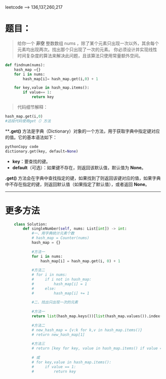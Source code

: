 leetcode --> 136,137,260,217
# 题目：
> 给你一个 **非空** 整数数组 nums ，除了某个元素只出现一次以外，其余每个元素均出现两次。找出那个只出现了一次的元素。
> 你必须设计并实现线性时间复杂度的算法来解决此问题，且该算法只使用常量额外空间。
> 

```python
def findnum(nums):
    hash_map ={}
    for i in nums:
        hash_map[i]= hash_map.get(i,0) + 1

    for key,value in hash_map.items():
        if value== 1:
            return key
```
> 代码细节解释：

```python
hash_map.get(i,0)
#这段代码使用get（）方法
```
****.get()** 方法是字典（Dictionary）对象的一个方法，用于获取字典中指定键对应的值。它的基本语法如下：
```python
pythonCopy code
dictionary.get(key, default=None)
```

- **key**：要查找的键。
- **default**（可选）：如果键不存在，则返回该默认值，默认值为 **None**。

**.get()** 方法会在字典中查找指定的键，如果找到了则返回该键对应的值，如果字典中不存在指定的键，则返回默认值（如果指定了默认值），或者返回 **None**。

---

# 更多方法
```python
    class Solution:
        def singleNumber(self, nums: List[int]) -> int:
            #一、用字典统计元素个数
            # hash_map = Counter(nums)
            hash_map = {}
            
            #方法一
            for i in nums:
                hash_map[i] = hash_map.get(i, 0) + 1
                
            #方法二
            # for i in nums:
            #     if i not in hash_map:
            #         hash_map[i] = 1
            #     else:
            #         hash_map[i] += 1
            
            #二、找出只出现一次的元素
            
            #方法一
            return list(hash_map.keys())[list(hash_map.values()).index(1)]
        
            #方法二
            # new_hash_map = {v:k for k,v in hash_map.items()}
            # return new_hash_map[1]
        
            #方法三
            # return [key for key, value in hash_map.items() if value == 1]
            
            # 或
            # for key,value in hash_map.items():
            #     if value == 1:
            #         return key

```
